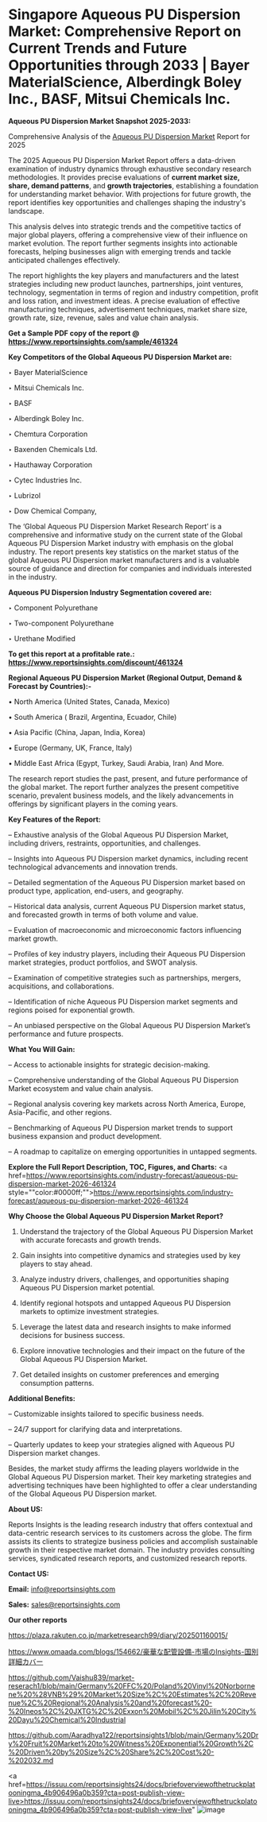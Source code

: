 # Singapore Aqueous PU Dispersion Market: Comprehensive Report on Current Trends and Future Opportunities through 2033 | Bayer MaterialScience, Alberdingk Boley Inc., BASF, Mitsui Chemicals Inc.

<strong>Aqueous PU Dispersion Market Snapshot 2025-2033:</strong>

Comprehensive Analysis of the <a href=https://www.reportsinsights.com/sample/461324>Aqueous PU Dispersion Market</a> Report for 2025

The 2025 Aqueous PU Dispersion Market Report offers a data-driven examination of industry dynamics through exhaustive secondary research methodologies. It provides precise evaluations of <strong>current market size, share, demand patterns</strong>, and <strong>growth trajectories</strong>, establishing a foundation for understanding market behavior. With projections for future growth, the report identifies key opportunities and challenges shaping the industry's landscape.

This analysis delves into strategic trends and the competitive tactics of major global players, offering a comprehensive view of their influence on market evolution. The report further segments insights into actionable forecasts, helping businesses align with emerging trends and tackle anticipated challenges effectively.

The report highlights the key players and manufacturers and the latest strategies including new product launches, partnerships, joint ventures, technology, segmentation in terms of region and industry competition, profit and loss ration, and investment ideas. A precise evaluation of effective manufacturing techniques, advertisement techniques, market share size, growth rate, size, revenue, sales and value chain analysis.

<strong>Get a Sample PDF copy of the report @ <a href=https://www.reportsinsights.com/sample/461324 style=color:#0000ff;>https://www.reportsinsights.com/sample/461324</a></strong>

<strong>Key Competitors of the Global Aqueous PU Dispersion Market are:</strong>

‣ Bayer MaterialScience

‣ Mitsui Chemicals Inc.

‣ BASF

‣ Alberdingk Boley Inc.

‣ Chemtura Corporation

‣ Baxenden Chemicals Ltd.

‣ Hauthaway Corporation

‣ Cytec Industries Inc.

‣ Lubrizol

‣ Dow Chemical Company,

The ‘Global Aqueous PU Dispersion Market Research Report’ is a comprehensive and informative study on the current state of the Global Aqueous PU Dispersion Market industry with emphasis on the global industry. The report presents key statistics on the market status of the global Aqueous PU Dispersion market manufacturers and is a valuable source of guidance and direction for companies and individuals interested in the industry.

<strong>Aqueous PU Dispersion Industry Segmentation covered are:</strong>

‣ Component Polyurethane

‣ Two-component Polyurethane

‣ Urethane Modified

<strong>To get this report at a profitable rate.: <a href=https://www.reportsinsights.com/discount/461324 style=color:#0000ff;>https://www.reportsinsights.com/discount/461324</a></strong>

<strong>Regional Aqueous PU Dispersion Market (Regional Output, Demand &amp; Forecast by Countries):-</strong>

• North America (United States, Canada, Mexico)

• South America ( Brazil, Argentina, Ecuador, Chile)

• Asia Pacific (China, Japan, India, Korea)

• Europe (Germany, UK, France, Italy)

• Middle East Africa (Egypt, Turkey, Saudi Arabia, Iran) And More.

The research report studies the past, present, and future performance of the global market. The report further analyzes the present competitive scenario, prevalent business models, and the likely advancements in offerings by significant players in the coming years.

<strong>Key Features of the Report:</strong>

– Exhaustive analysis of the Global Aqueous PU Dispersion Market, including drivers, restraints, opportunities, and challenges.

– Insights into Aqueous PU Dispersion market dynamics, including recent technological advancements and innovation trends.

– Detailed segmentation of the Aqueous PU Dispersion market based on product type, application, end-users, and geography.

– Historical data analysis, current Aqueous PU Dispersion market status, and forecasted growth in terms of both volume and value.

– Evaluation of macroeconomic and microeconomic factors influencing market growth.

– Profiles of key industry players, including their Aqueous PU Dispersion market strategies, product portfolios, and SWOT analysis.

– Examination of competitive strategies such as partnerships, mergers, acquisitions, and collaborations.

– Identification of niche Aqueous PU Dispersion market segments and regions poised for exponential growth.

– An unbiased perspective on the Global Aqueous PU Dispersion Market’s performance and future prospects.

<strong>What You Will Gain:</strong>

– Access to actionable insights for strategic decision-making.

– Comprehensive understanding of the Global Aqueous PU Dispersion Market ecosystem and value chain analysis.

– Regional analysis covering key markets across North America, Europe, Asia-Pacific, and other regions.

– Benchmarking of Aqueous PU Dispersion market trends to support business expansion and product development.

– A roadmap to capitalize on emerging opportunities in untapped segments.

<strong>Explore the Full Report Description, TOC, Figures, and Charts:</strong>
<a href=https://www.reportsinsights.com/industry-forecast/aqueous-pu-dispersion-market-2026-461324 style=""color:#0000ff;"">https://www.reportsinsights.com/industry-forecast/aqueous-pu-dispersion-market-2026-461324</a>

<strong>Why Choose the Global Aqueous PU Dispersion Market Report?</strong>

1. Understand the trajectory of the Global Aqueous PU Dispersion Market with accurate forecasts and growth trends.

2. Gain insights into competitive dynamics and strategies used by key players to stay ahead.

3. Analyze industry drivers, challenges, and opportunities shaping Aqueous PU Dispersion market potential.

4. Identify regional hotspots and untapped Aqueous PU Dispersion markets to optimize investment strategies.

5. Leverage the latest data and research insights to make informed decisions for business success.

6. Explore innovative technologies and their impact on the future of the Global Aqueous PU Dispersion Market.

7. Get detailed insights on customer preferences and emerging consumption patterns.

<strong>Additional Benefits:</strong>

– Customizable insights tailored to specific business needs.

– 24/7 support for clarifying data and interpretations.

– Quarterly updates to keep your strategies aligned with Aqueous PU Dispersion market changes.

Besides, the market study affirms the leading players worldwide in the Global Aqueous PU Dispersion market. Their key marketing strategies and advertising techniques have been highlighted to offer a clear understanding of the Global Aqueous PU Dispersion market.

<strong><strong>About US</strong>:</strong>

Reports Insights is the leading research industry that offers contextual and data-centric research services to its customers across the globe. The firm assists its clients to strategize business policies and accomplish sustainable growth in their respective market domain. The industry provides consulting services, syndicated research reports, and customized research reports.

<strong>Contact US:</strong>

<p class=><b>Email:</b> <a href=mailto:info@reportsinsights.com>info@reportsinsights.com</a></p>
<p class=><b>Sales:</b> <a href=mailto:sales@reportsinsights.com>sales@reportsinsights.com</a></p>

<strong>Our other reports</strong>

<a href=https://plaza.rakuten.co.jp/marketresearch99/diary/202501160015/>https://plaza.rakuten.co.jp/marketresearch99/diary/202501160015/</a>

<a href=https://www.omaada.com/blogs/154662/豪華な配管設備-市場のInsights-国別詳細カバー>https://www.omaada.com/blogs/154662/豪華な配管設備-市場のInsights-国別詳細カバー</a>

<a href=https://github.com/Vaishu839/market-reserach1/blob/main/Germany%20FFC%20/Poland%20Vinyl%20Norbornene%20%28VNB%29%20Market%20Size%2C%20Estimates%2C%20Revenue%2C%20Regional%20Analysis%20and%20forecast%20-%20Ineos%2C%20JXTG%2C%20Exxon%20Mobil%2C%20Jilin%20City%20Dayu%20Chemical%20Industrial>https://github.com/Vaishu839/market-reserach1/blob/main/Germany%20FFC%20/Poland%20Vinyl%20Norbornene%20%28VNB%29%20Market%20Size%2C%20Estimates%2C%20Revenue%2C%20Regional%20Analysis%20and%20forecast%20-%20Ineos%2C%20JXTG%2C%20Exxon%20Mobil%2C%20Jilin%20City%20Dayu%20Chemical%20Industrial</a>

<a href=https://github.com/Aaradhya122/reportsinsights1/blob/main/Germany%20Dry%20Fruit%20Market%20to%20Witness%20Exponential%20Growth%2C%20Driven%20by%20Size%2C%20Share%2C%20Cost%20-%202032.md>https://github.com/Aaradhya122/reportsinsights1/blob/main/Germany%20Dry%20Fruit%20Market%20to%20Witness%20Exponential%20Growth%2C%20Driven%20by%20Size%2C%20Share%2C%20Cost%20-%202032.md</a>

<a href=https://issuu.com/reportsinsights24/docs/briefoverviewofthetruckplatooningma_4b906496a0b359?cta=post-publish-view-live>https://issuu.com/reportsinsights24/docs/briefoverviewofthetruckplatooningma_4b906496a0b359?cta=post-publish-view-live</a>"
![image](https://github.com/user-attachments/assets/ed4f28fc-e447-4498-809b-ef1aaf758dde)

